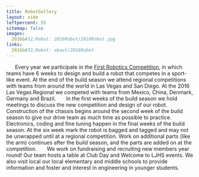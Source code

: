 ```yaml
---
title: RobotGallery
layout: side
leftpercent: 55
sitemap: false
images:
  2016&#32;Robot: 2016Robot/2016Robot.jpg
links:
  2016&#32;Robot: about/2016Robot
---
```

&nbsp;&nbsp;&nbsp;&nbsp;&nbsp;&nbsp;Every year we participate in the [First Robotics Competition](http://www.firstinspires.org/robotics/frc), in which teams have 6 weeks to design and build a robot that competes in a sport-like event. At the end of the build season we attend regional competitions with teams from around the world in Las Vegas and San Diego. At the 2016 Las Vegas Regional we competed with teams from Mexico, China, Denmark, Germany and Brazil.
&nbsp;&nbsp;&nbsp;&nbsp;&nbsp;&nbsp;In the first weeks of the build season we hold meetings to discuss the new competition and design of our robot. Construction of the chassis begins around the second week of the build season to give our drive team as much time as possible to practice. Electronics, coding and fine tuning happen in the final weeks of the build season. At the six week mark the robot is bagged and tagged and may not be unwrapped until at a regional competition. Work on additional parts (like the arm) continues after the build season, and the parts are added on at the competition.
&nbsp;&nbsp;&nbsp;&nbsp;&nbsp;&nbsp;We work on fundraising and recruiting new members year round! Our team hosts a table at Club Day and Welcome to LJHS events. We also visit local our local elementary and middle schools to provide information and foster and interest in engineering in younger students.
